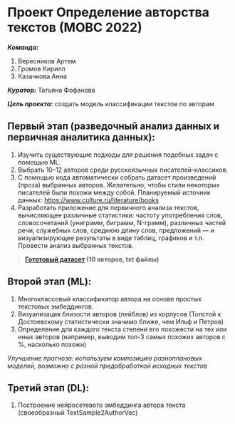 # Проект Определение авторства текстов (МОВС 2022)

***Команда:***

1) Вересников Артем
2) Громов Кирилл
3) Казачкова Анна

***Куратор:*** Татьяна Фофанова

***Цель проекта:*** создать модель классификации текстов по авторам


## **Первый этап (разведочный анализ данных и первичная аналитика данных):** 
1. Изучить существующие подходы для решения подобных задач с
помощью ML.
2. Выбрать 10–12 авторов среди русскоязычных писателей-классиков.
3. С помощью кода автоматически собрать датасет произведений
(проза) выбранных авторов. Желательно, чтобы стили некоторых
писателей были похожи между собой. Планируемый источник
данных: https://www.culture.ru/literature/books
4. Разработать приложение для первичного анализа текстов,
вычисляющее различные статистики: частоту употребления слов,
словосочетаний (униграмм, биграмм, N-грамм), различных частей
речи, служебных слов, среднюю длину слов, предложений — и
визуализирующее результаты в виде таблиц, графиков и т.п.
Провести анализ выбранных текстов.

> **[Гототовый датасет](https://drive.google.com/drive/folders/1S9z0lJuppdCGwu6vDsMixRTPpOtNf7Qh) (10 авторов, txt файлы)**

## **Второй этап (ML):**
1. Многоклассовый классификатор автора на основе простых
текстовых эмбеддингов.
2. Визуализация близости авторов (лейблов) из корпусов (Толстой к
Достоевскому статистически значимо ближе, чем Ильф и Петров)
3. Определение для каждого текста степени его похожести на тех или
иных авторов (например, выводим топ-3 самых похожих авторов с
%, насколько похожи)

*Улучшение прогноза: используем композицию разноплановых моделей, возможно с
разной предобработкой исходных текстов*

## **Третий этап (DL):**
1. Построение нейросетевого эмбеддинга автора текста (своеобразный
TextSample2AuthorVec)
